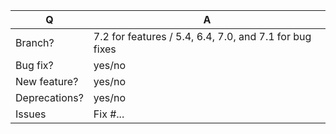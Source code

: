| Q             | A                                                                                                                         |
|---------------|---------------------------------------------------------------------------------------------------------------------------|
| Branch?       | 7.2 for features / 5.4, 6.4, 7.0, and 7.1 for bug fixes <!-- see below -->                                                |
| Bug fix?      | yes/no                                                                                                                    |
| New feature?  | yes/no <!-- please update src/**/CHANGELOG.md files -->                                                                   |
| Deprecations? | yes/no <!-- please update UPGRADE-*.md and src/**/CHANGELOG.md files -->                                                  |
| Issues        | Fix #... <!-- prefix each issue number with "Fix #", no need to create an issue if none exists, explain below instead --> |